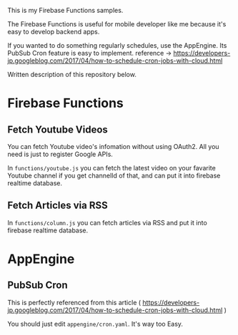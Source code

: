 This is my Firebase Functions samples.

The Firebase Functions is useful for mobile developer like me because it's easy to develop backend apps.

If you wanted to do something regularly schedules, use the AppEngine. Its PubSub Cron feature is easy to implement.
reference -> https://developers-jp.googleblog.com/2017/04/how-to-schedule-cron-jobs-with-cloud.html

Written description of this repository below.

# Firebase Functions

## Fetch Youtube Videos

You can fetch Youtube video's infomation without using OAuth2.
All you need is just to register Google APIs.

In `functions/youtube.js` you can fetch the latest video on your favarite Youtube channel if you get channelId of that, and can put it into firebase realtime database.

## Fetch Articles via RSS

In `functions/column.js` you can fetch articles via RSS and put it into firebase realtime database.

# AppEngine

## PubSub Cron

This is perfectly referenced from this article ( https://developers-jp.googleblog.com/2017/04/how-to-schedule-cron-jobs-with-cloud.html )

You should just edit `appengine/cron.yaml`. It's way too Easy.
